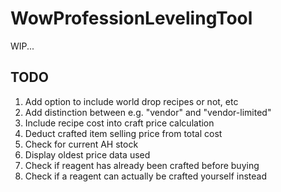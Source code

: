 # WowProfessionLevelingTool
WIP...

## TODO
1. Add option to include world drop recipes or not, etc
2. Add distinction between e.g. "vendor" and "vendor-limited"
3. Include recipe cost into craft price calculation
4. Deduct crafted item selling price from total cost
5. Check for current AH stock
6. Display oldest price data used
7. Check if reagent has already been crafted before buying
8. Check if a reagent can actually be crafted yourself instead